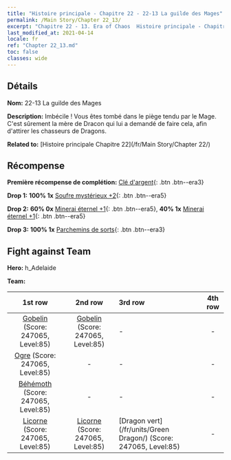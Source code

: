 ```yaml
---
title: "Histoire principale - Chapitre 22 - 22-13 La guilde des Mages"
permalink: /Main Story/Chapter 22_13/
excerpt: "Chapitre 22 - 13. Era of Chaos  Histoire principale - Chapitre 22_13. 22-13 La guilde des Mages"
last_modified_at: 2021-04-14
locale: fr
ref: "Chapter 22_13.md"
toc: false
classes: wide
---
```


## Détails

 **Nom:** 22-13 La guilde des Mages

 **Description:** Imbécile ! Vous êtes tombé dans le piège tendu par le Mage. C'est sûrement la mère de Dracon qui lui a demandé de faire cela, afin d'attirer les chasseurs de Dragons.

 **Related to:** [Histoire principale Chapitre 22](/fr/Main Story/Chapter 22/)

## Récompense

 **Première récompense de complétion:** [Clé d'argent](/fr/Items/con_693/){: .btn .btn--era3}

 **Drop 1:** **100% 1x** [Soufre mystérieux +2](/fr/Items/mat_78/){: .btn .btn--era5}

 **Drop 2:** **60% 0x** [Minerai éternel +1](/fr/Items/mat_68/){: .btn .btn--era5}, **40% 1x** [Minerai éternel +1](/fr/Items/mat_68/){: .btn .btn--era5}

 **Drop 3:** **100% 1x** [Parchemins de sorts](/fr/Items/con_694/){: .btn .btn--era3}


## Fight against Team
 **Hero:** h_Adelaide

 **Team:**


  | 1st row | 2nd row | 3rd row | 4th row |
  |:----:|:----:|:----|:----:|
  | [Gobelin](/fr/units/Goblin/) (Score: 247065, Level:85)  | [Gobelin](/fr/units/Goblin/) (Score: 247065, Level:85)  | - | - |
  | [Ogre](/fr/units/Ogre/) (Score: 247065, Level:85)  | - | - | - |
  | [Béhémoth](/fr/units/Behemoth/) (Score: 247065, Level:85)  | - | - | - |
  | [Licorne](/fr/units/Unicorn/) (Score: 247065, Level:85)  | [Licorne](/fr/units/Unicorn/) (Score: 247065, Level:85)  | [Dragon vert](/fr/units/Green Dragon/) (Score: 247065, Level:85)  | - |


